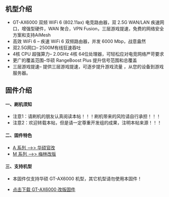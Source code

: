 ## 机型介绍
* GT-AX6000 双频 WiFi 6 (802.11ax) 电竞路由器，双 2.5G WAN/LAN 疾速网口，增强型硬件，WAN 聚合，VPN Fusion，三层游戏提速，免费的网络安全方案和支持AiMesh
* 高效 WiFi 6 – 疾速 WiFi 6 双频路由器，并发 6000 Mbp，战意盎然
* 双2.5G网口– 2500M有线狂速吞吐
* 4核 CPU 超强算力– 2.0GHz 4核 64位处理器，可轻松应对电竞网络严苛要求
* 更广的覆盖范围–华硕 RangeBoost Plus 提升信号范围和总覆盖
* 三层游戏提速– 提供三层游戏提速，可逐步提升游戏流量 ，从您的设备到游戏服务器。

## 固件介绍
#### 一、刷机须知
* 注意1：请刷机的朋友认真阅读本帖！！！刷机带来的风险请自行承担！！！
* 注意2：欢迎转载本帖，但是请一定尊重开发组的成果，注明本帖来源！！！

#### 二、固件特色
* [A 系列 ——>> 华硕官改](/zh/guide/asus/firmware-a.md)
* [M 系列 ——>> 梅林改版](/zh/guide/asus/firmware-m.md)

#### 三、支持机型
* 本固件仅支持华硕 GT-AX6000 机型，其它机型请勿使用本固件！

* [点击下载 GT-AX6000 改版固件](https://www.asusgo.com/firmware/download?devicename=gt-ax6000&firmware=merlin)